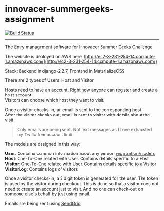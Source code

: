 # innovacer-summergeeks-assignment

[![Build Status](https://travis-ci.org/adwait-thattey/innovacer_summergeeks_assignment.svg?branch=master)](https://travis-ci.org/adwait-thattey/innovacer_summergeeks_assignment)

---
The Entry management software for Innovacer Summer Geeks Challenge

The website is deployed on AWS here: [http://ec2-3-231-254-14.compute-1.amazonaws.com/](http://ec2-3-231-254-14.compute-1.amazonaws.com/)

Stack: Backend in django-2.2.7, Frontend in MaterializeCSS

There are 2 types of Users: Host and Visitor

Hosts need to have an account. Right now anyone can register and create a host account.   
Visitors can choose which host they want to visit. 

Once a visitor checks-in, an email is sent to the corresponding host.  
After the visitor checks out, email is sent to visitor with details about the visit

> Only emails are being sent. Not text messages as I have exhausted my Twilio free account limit


The models are designed in this way:

**User**: Contains common information about any person [registration/models](https://github.com/adwait-thattey/innovacer_summergeeks_assignment/blob/master/registration/models.py)  
**Host**: One-To-One related with User. Contains details specific to a Host  
**Visitor**: One-To-One related with User. Contains details specific to a Visitor  
**VisitorLog**: Contains logs of visitors

Once a visitor checks-in, a 5 digit token is generated for the user. The token is used by the visitor during checkout. 
This is done so that a visitor does not need to create an account just to visit. And no one can check-out on someone else's behalf by just using email.


Emails are being sent using [SendGrid](https://sendgrid.com/)